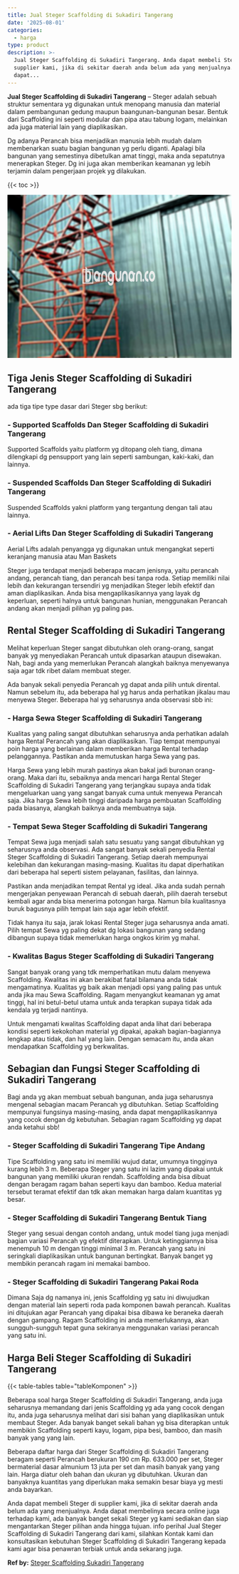 ```yaml
---
title: Jual Steger Scaffolding di Sukadiri Tangerang
date: '2025-08-01'
categories:
  - harga
type: product
description: >-
  Jual Steger Scaffolding di Sukadiri Tangerang. Anda dapat membeli Steger di
  supplier kami, jika di sekitar daerah anda belum ada yang menjualnya. Anda
  dapat...
---
```


**Jual Steger Scaffolding di Sukadiri Tangerang** – Steger adalah sebuah struktur sementara yg digunakan untuk menopang manusia dan material dalam pembangunan gedung maupun baangunan-bangunan besar. Bentuk dari Scaffolding ini seperti modular dan pipa atau tabung logam, melainkan ada juga material lain yang diaplikasikan.

Dg adanya Perancah bisa menjadikan manusia lebih mudah dalam membenarkan suatu bagian bangunan yg perlu diganti. Apalagi bila bangunan yang semestinya dibetulkan amat tinggi, maka anda sepatutnya menerapkan Steger. Dg ini juga akan memberikan keamanan yg lebih terjamin dalam pengerjaan projek yg dilakukan.

{{< toc >}}

![Jual Steger Scaffolding di Sukadiri Tangerang](/images/sewa-scaffolding-steger-18.png)

## Tiga Jenis Steger Scaffolding di Sukadiri Tangerang

ada tiga tipe type dasar dari Steger sbg berikut:

### \- Supported Scaffolds Dan Steger Scaffolding di Sukadiri Tangerang

Supported Scaffolds yaitu platform yg ditopang oleh tiang, dimana dilengkapi dg pensupport yang lain seperti sambungan, kaki-kaki, dan lainnya.

### \- Suspended Scaffolds Dan Steger Scaffolding di Sukadiri Tangerang

Suspended Scaffolds yakni platform yang tergantung dengan tali atau lainnya.

### \- Aerial Lifts Dan Steger Scaffolding di Sukadiri Tangerang

Aerial Lifts adalah penyangga yg digunakan untuk mengangkat seperti keranjang manusia atau Man Baskets

Steger juga terdapat menjadi beberapa macam jenisnya, yaitu perancah andang, perancah tiang, dan perancah besi tanpa roda. Setiap memiliki nilai lebih dan kekurangan tersendiri yg menjadikan Steger lebih efektif dan aman diaplikasikan. Anda bisa mengaplikasikannya yang layak dg keperluan, seperti halnya untuk bangunan hunian, menggunakan Perancah andang akan menjadi pilihan yg paling pas.

## Rental Steger Scaffolding di Sukadiri Tangerang

Melihat keperluan Steger sangat dibutuhkan oleh orang-orang, sangat banyak yg menyediakan Perancah untuk dipasarkan ataupun disewakan. Nah, bagi anda yang memerlukan Perancah alangkah baiknya menyewanya saja agar tdk ribet dalam membuat steger.

Ada banyak sekali penyedia Perancah yg dapat anda pilih untuk dirental. Namun sebelum itu, ada beberapa hal yg harus anda perhatikan jikalau mau menyewa Steger. Beberapa hal yg seharusnya anda observasi sbb ini:

### \- Harga Sewa Steger Scaffolding di Sukadiri Tangerang

Kualitas yang paling sangat dibutuhkan seharusnya anda perhatikan adalah harga Rental Perancah yang akan diaplikasikan. Tiap tempat mempunyai poin harga yang berlainan dalam memberikan harga Rental terhadap pelanggannya. Pastikan anda memutuskan harga Sewa yang pas.

Harga Sewa yang lebih murah pastinya akan bakal jadi buronan orang-orang. Maka dari itu, sebaiknya anda mencari harga Rental Steger Scaffolding di Sukadiri Tangerang yang terjangkau supaya anda tidak mengeluarkan uang yang sangat banyak cuma untuk menyewa Perancah saja. Jika harga Sewa lebih tinggi daripada harga pembuatan Scaffolding pada biasanya, alangkah baiknya anda membuatnya saja.

### \- Tempat Sewa Steger Scaffolding di Sukadiri Tangerang

Tempat Sewa juga menjadi salah satu sesuatu yang sangat dibutuhkan yg seharusnya anda observasi. Ada sangat banyak sekali penyedia Rental Steger Scaffolding di Sukadiri Tangerang. Setiap daerah mempunyai kelebihan dan kekurangan masing-masing. Kualitas itu dapat diperhatikan dari beberapa hal seperti sistem pelayanan, fasilitas, dan lainnya.

Pastikan anda menjadikan tempat Rental yg ideal. Jika anda sudah pernah mengerjakan penyewaan Perancah di sebuah daerah, pilih daerah tersebut kembali agar anda bisa menerima potongan harga. Namun bila kualitasnya buruk bagusnya pilih tempat lain saja agar lebih efektif.

Tidak hanya itu saja, jarak lokasi Rental Steger juga seharusnya anda amati. Pilih tempat Sewa yg paling dekat dg lokasi bangunan yang sedang dibangun supaya tidak memerlukan harga ongkos kirim yg mahal.

### \- Kwalitas Bagus Steger Scaffolding di Sukadiri Tangerang

Sangat banyak orang yang tdk memperhatikan mutu dalam menyewa Scaffolding. Kwalitas ini akan berakibat fatal bilamana anda tidak mengamatinya. Kualitas yg baik akan menjadi opsi yang paling pas untuk anda jika mau Sewa Scaffolding. Ragam menyangkut keamanan yg amat tinggi, hal ini betul-betul utama untuk anda terapkan supaya tidak ada kendala yg terjadi nantinya.

Untuk mengamati kwalitas Scaffolding dapat anda lihat dari beberapa kondisi seperti kekokohan material yg dipakai, apakah bagian-bagiannya lengkap atau tidak, dan hal yang lain. Dengan semacam itu, anda akan mendapatkan Scaffolding yg berkwalitas.

## Sebagian dan Fungsi Steger Scaffolding di Sukadiri Tangerang

Bagi anda yg akan membuat sebuah bangunan, anda juga seharusnya mengenal sebagian macam Perancah yg dibutuhkan. Setiap Scaffolding mempunyai fungsinya masing-masing, anda dapat mengaplikasikannya yang cocok dengan dg kebutuhan. Sebagian ragam Scaffolding yg dapat anda ketahui sbb!

### \- Steger Scaffolding di Sukadiri Tangerang Tipe Andang

Tipe Scaffolding yang satu ini memiliki wujud datar, umumnya tingginya kurang lebih 3 m. Beberapa Steger yang satu ini lazim yang dipakai untuk bangunan yang memiliki ukuran rendah. Scaffolding anda bisa dibuat dengan beragam ragam bahan seperti kayu dan bamboo. Kedua material tersebut teramat efektif dan tdk akan memakan harga dalam kuantitas yg besar.

### \- Steger Scaffolding di Sukadiri Tangerang Bentuk Tiang

Steger yang sesuai dengan contoh andang, untuk model tiang juga menjadi bagian variasi Perancah yg efektif diterapkan. Untuk ketinggiannya bisa menempuh 10 m dengan tinggi minimal 3 m. Perancah yang satu ini seringkali diaplikasikan untuk bangunan bertingkat. Banyak banget yg membikin perancah ragam ini memakai bamboo.

### \- Steger Scaffolding di Sukadiri Tangerang Pakai Roda

Dimana Saja dg namanya ini, jenis Scaffolding yg satu ini diwujudkan dengan material lain seperti roda pada komponen bawah perancah. Kualitas ini ditujukan agar Perancah yang dipakai bisa dibawa ke beraneka daerah dengan gampang. Ragam Scaffolding ini anda memerlukannya, akan sungguh-sungguh tepat guna sekiranya menggunakan variasi perancah yang satu ini.

## Harga Beli Steger Scaffolding di Sukadiri Tangerang

{{< table-tables table="tableKomponen" >}}

Beberapa soal harga Steger Scaffolding di Sukadiri Tangerang, anda juga seharusnya memandang dari jenis Scaffolding yg ada yang cocok dengan itu, anda juga seharusnya melihat dari sisi bahan yang diaplikasikan untuk membaut Steger. Ada banyak banget sekali bahan yg bisa diterapkan untuk membikin Scaffolding seperti kayu, logam, pipa besi, bamboo, dan masih banyak yang yang lain.

Beberapa daftar harga dari Steger Scaffolding di Sukadiri Tangerang beragam seperti Perancah berukuran 190 cm Rp. 633.000 per set, Steger bermaterial dasar almunium 13 juta per set dan masih banyak yang yang lain. Harga diatur oleh bahan dan ukuran yg dibutuhkan. Ukuran dan banyaknya kuantitas yang diperlukan maka semakin besar biaya yg mesti anda bayarkan.

Anda dapat membeli Steger di supplier kami, jika di sekitar daerah anda belum ada yang menjualnya. Anda dapat membelinya secara online juga terhadap kami, ada banyak banget sekali Steger yg kami sediakan dan siap mengantarkan Steger pilihan anda hingga tujuan. info perihal Jual Steger Scaffolding di Sukadiri Tangerang dari kami, silahkan Kontak kami dan konsultasikan kebutuhan Steger Scaffolding di Sukadiri Tangerang kepada kami agar bisa penawran terbiak untuk anda sekarang juga.

**Ref by:** [Steger Scaffolding Sukadiri Tangerang](https://id.wikipedia.org/wiki/Steger)

